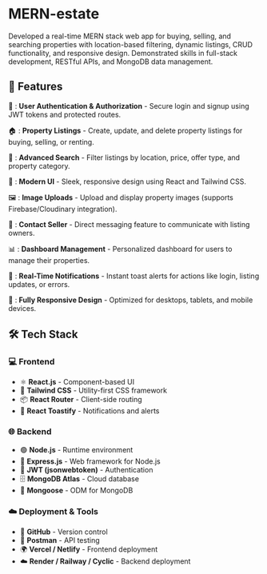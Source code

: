 # MERN-estate
Developed a real-time MERN stack web app for buying, selling, and searching properties with location-based filtering, dynamic listings, CRUD functionality, and responsive design. Demonstrated skills in full-stack development, RESTful APIs, and MongoDB data management.
## 🚀 Features

🔐 : **User Authentication & Authorization** - Secure login and signup using JWT tokens and protected routes.

🏠 : **Property Listings** - Create, update, and delete property listings for buying, selling, or renting.

🔎 : **Advanced Search** - Filter listings by location, price, offer type, and property category.

🎨 : **Modern UI** - Sleek, responsive design using React and Tailwind CSS.

🖼️ : **Image Uploads** - Upload and display property images (supports Firebase/Cloudinary integration).

📨 : **Contact Seller** - Direct messaging feature to communicate with listing owners.

📊 : **Dashboard Management** - Personalized dashboard for users to manage their properties.

🔔 : **Real-Time Notifications** - Instant toast alerts for actions like login, listing updates, or errors.

📱 : **Fully Responsive Design** - Optimized for desktops, tablets, and mobile devices.

## 🛠️ Tech Stack

### 💻 Frontend
- ⚛️ **React.js** - Component-based UI
- 💨 **Tailwind CSS** - Utility-first CSS framework
- 📦 **React Router** - Client-side routing
- 🔔 **React Toastify** - Notifications and alerts

### 🌐 Backend
- 🟢 **Node.js** - Runtime environment
- 🚂 **Express.js** - Web framework for Node.js
- 🔐 **JWT (jsonwebtoken)** - Authentication
- 🗄️ **MongoDB Atlas** - Cloud database
- 🧰 **Mongoose** - ODM for MongoDB

### ☁️ Deployment & Tools
- 🐙 **GitHub** - Version control
- 🔁 **Postman** - API testing
- 🌍 **Vercel / Netlify** - Frontend deployment
- ☁️ **Render / Railway / Cyclic** - Backend deployment
